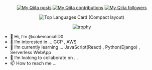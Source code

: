 <div align=center>

  [![My Qiita posts](https://qiita-badge.apiapi.app/s/cokemaniaIIDX/posts.svg)](http://qiita.com/cokemaniaIIDX)
  [![My Qiita contributions](https://qiita-badge.apiapi.app/s/cokemaniaIIDX/contributions.svg)](http://qiita.com/cokemaniaIIDX)
  [![My Qiita followers](https://qiita-badge.apiapi.app/s/cokemaniaIIDX/followers.svg)](http://qiita.com/cokemaniaIIDX)

  ![Top Languages Card (Compact layout)](https://github-readme-stats.vercel.app/api/top-langs/?username=cokemaniaIIDX&layout=compact)
  
  [![trophy](https://github-profile-trophy.vercel.app/?username=cokemaniaIIDX&theme=onedark)](https://github.com/cokemaniaIIDX/github-profile-trophy)
</div>

- 👋 Hi, I’m @cokemaniaIIDX
- 👀 I’m interested in ... GCP , AWS
- 🌱 I’m currently learning ... JavaScript(React) , Python(Django) , Serverless WebApp
- 💞️ I’m looking to collaborate on ...
- 📫 How to reach me ...

<!---
c0ba1t-coke/c0ba1t-coke is a ✨ special ✨ repository because its `README.md` (this file) appears on your GitHub profile.
You can click the Preview link to take a look at your changes.
--->
